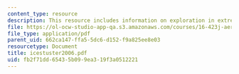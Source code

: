 ```yaml
---
content_type: resource
description: This resource includes information on exploration in extreme environments.
file: https://ol-ocw-studio-app-qa.s3.amazonaws.com/courses/16-423j-aerospace-biomedical-and-life-support-engineering-spring-2006/fb2f71dd65435b099ea319f3a0512221_icestuster2006.pdf
file_type: application/pdf
parent_uid: 662ca147-ffa5-5dc6-d152-f9a825ee8e03
resourcetype: Document
title: icestuster2006.pdf
uid: fb2f71dd-6543-5b09-9ea3-19f3a0512221
---
```

